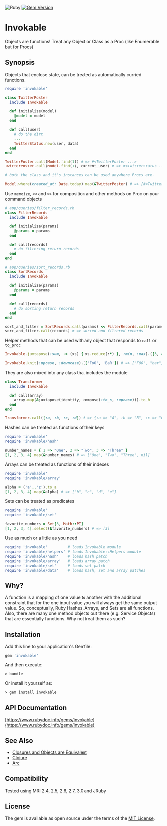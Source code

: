 ![Ruby](https://github.com/delonnewman/invokable/workflows/Ruby/badge.svg)
[![Gem Version](https://badge.fury.io/rb/invokable.svg)](https://badge.fury.io/rb/invokable)

# Invokable

Objects are functions! Treat any Object or Class as a Proc (like Enumerable but for Procs)

## Synopsis

Objects that enclose state, can be treated as automatically curried functions.

```ruby
require 'invokable'

class TwitterPoster
  include Invokable

  def initialize(model)
    @model = model
  end

  def call(user)
    # do the dirt
    ...
    TwitterStatus.new(user, data)
  end
end

TwitterPoster.call(Model.find(1)) # => #<TwitterPoster ...>
TwitterPoster.call(Model.find(1), current_user) # => #<TwitterStatus ...>

# both the class and it's instances can be used anywhere Procs are.

Model.where(created_at: Date.today).map(&TwitterPoster) # => [#<TwitterPoster ...>, ...]
```

Use `memoize`, `<<` and `>>` for composition and other methods on Proc on your command objects

```ruby
# app/queries/filter_records.rb
class FilterRecords
  include Invokable

  def initialize(params)
    @params = params
  end

  def call(records)
    # do filtering return records
  end
end

# app/queries/sort_records.rb
class SortRecords
  include Invokable

  def initialize(params)
    @params = params
  end

  def call(records)
    # do sorting return records
  end
end

sort_and_filter = SortRecords.call(params) << FilterRecords.call(params)
sort_and_filter.call(records) # => sorted and filtered records
```

Helper methods that can be used with any object that responds to `call` or `to_proc`

```ruby
Invokable.juxtapose(:sum, -> (xs) { xs.reduce(:*) }, :min, :max).([3, 4, 6]) # => [13, 72, 3, 6]

Invokable.knit(:upcase, :downcase).(['FoO', 'BaR']) # => ["FOO", "bar"]
```

They are also mixed into any class that includes the module

```ruby
class Transformer
  include Invokable

  def call(array)
    array.map(&juxtapose(identity, compose(:to_s, :upcase))).to_h
  end
end

Transformer.call([:a, :b, :c, :d]) # => {:a => "A", :b => "B", :c => "C", :d => "D"} 
```

Hashes can be treated as functions of their keys

```ruby
require 'invokable'
require 'invokable/hash'

number_names = { 1 => "One", 2 => "Two", 3 => "Three" }
[1, 2, 3, 4].map(&number_names) # => ["One", "Two", "Three", nil]
```

Arrays can be treated as functions of their indexes

```ruby
require 'invokable'
require 'invokable/array'

alpha = ('a'..'z').to_a
[1, 2, 3, 4].map(&alpha) # => ["b", "c", "d", "e"]
```

Sets can be treated as predicates

```ruby
require 'invokable'
require 'invokable/set'

favorite_numbers = Set[3, Math::PI]
[1, 2, 3, 4].select(&favorite_numbers) # => [3]
```

Use as much or a little as you need

```ruby
require 'invokable'         # loads Invokable module
require 'invokable/helpers' # loads Invokable::Helpers module
require 'invokable/hash'    # loads hash patch
require 'invokable/array'   # loads array patch
require 'invokable/set'     # loads set patch
require 'invokable/data'    # loads hash, set and array patches
```

## Why?

A function is a mapping of one value to another with the additional constraint that for the one input value you will
always get the same output value. So, conceptually, Ruby Hashes, Arrays, and Sets are all functions. Also, there are
many one method objects out there (e.g. Service Objects) that are essentially functions. Why not treat them as such?

## Installation

Add this line to your application's Gemfile:

```ruby
gem 'invokable'
```

And then execute:

    > bundle

Or install it yourself as:

    > gem install invokable

## API Documentation

[https://www.rubydoc.info/gems/invokable](https://www.rubydoc.info/gems/invokable)

## See Also

  - [Closures and Objects are Equivalent](http://wiki.c2.com/?ClosuresAndObjectsAreEquivalent)
  - [Clojure](https://clojure.org)
  - [Arc](http://www.arclanguage.org)

## Compatibility

Tested using MRI 2.4, 2.5, 2.6, 2.7, 3.0 and JRuby

## License

The gem is available as open source under the terms of the [MIT License](https://opensource.org/licenses/MIT).
